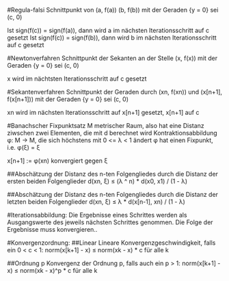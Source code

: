 #Regula-falsi
Schnittpunkt von (a, f(a)) (b, f(b)) mit der Geraden {y = 0} sei (c, 0)

Ist sign(f(c)) = sign(f(a)), dann wird a im nächsten Iterationsschritt auf c gesetzt
Ist sign(f(c)) = sign(f(b)), dann wird b im nächsten Iterationsschritt auf c gesetzt

#Newtonverfahren
Schnittpunkt der Sekanten an der Stelle (x, f(x)) mit der Geraden {y = 0} sei (c, 0)

x wird im nächtsten Iterationsschritt auf c gesetzt

#Sekantenverfahren
Schnittpunkt der Geraden durch (xn, f(xn)) und (x[n+1], f(x[n+1])) mit der Geraden {y = 0} sei (c, 0)

xn wird im nächsten Iterationsschritt auf x[n+1] gesetzt, x[n+1] auf c

#Banachscher Fixpunktsatz
M metrischer Raum, also hat eine Distanz ziwschen zwei Elementen, die mit d berechnet wird
Kontraktionsabbildung φ: M -> M, die sich höchstens mit 0 <= λ < 1 ändert
φ hat einen Fixpunkt, i.e. φ(ξ) = ξ

x[n+1] := φ(xn) konvergiert gegen ξ

##Abschätzung der Distanz des n-ten Folgengliedes durch die Distanz der ersten beiden Folgenglieder
d(xn, ξ) ≤ (λ ^ n) * d(x0, x1) / (1 - λ)

##Abschätzung der Distanz des n-ten Folgengliedes durch die Distanz der letzten beiden Folgenglieder
d(xn, ξ) ≤ λ * d(x[n-1], xn) / (1 - λ)

#Iterationsabbildung:
Die Ergebnisse eines Schrittes werden als Ausgangswerte des jeweils nächsten Schrittes genommen.
Die Folge der Ergebnisse muss konvergieren..

#Konvergenzordnung:
##Linear
Lineare Konvergenzgeschwindigkeit, falls ein 0 < c < 1:
norm(x[k+1] - x) ≤ norm(xk - x) * c für alle k

##Ordnung p
Konvergenz der Ordnung p, falls auch ein p > 1:
norm(x[k+1] - x) ≤ norm(xk - x)^p * c für alle k